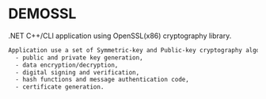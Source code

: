 # DEMOSSL

.NET C++/CLI application using OpenSSL(x86) cryptography library.

```bash
Application use a set of Symmetric-key and Public-key cryptography algorithms to demonstrate: 
  - public and private key generation,
  - data encryption/decryption, 
  - digital signing and verification,
  - hash functions and message authentication code,
  - certificate generation.
 ````
